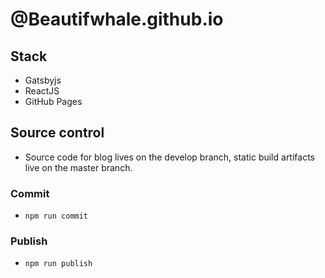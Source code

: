 # @Beautifwhale.github.io

## Stack

- Gatsbyjs
- ReactJS
- GitHub Pages

## Source control

- Source code for blog lives on the develop branch, static build artifacts live on the master branch.

### Commit

- `npm run commit`

### Publish

- `npm run publish`
